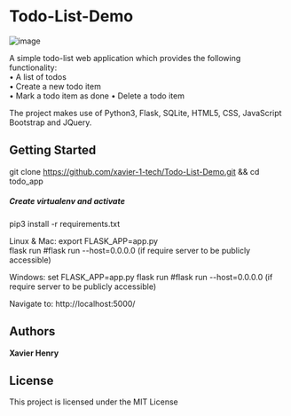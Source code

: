 # Todo-List-Demo
![image](https://user-images.githubusercontent.com/53019832/131757995-dfd3f790-b7e7-4777-999a-8665bc58641f.png)

A simple todo-list web application which provides the following functionality:  
• A list of todos  
• Create a new todo item  
• Mark a todo item as done 
• Delete a todo item   

The project makes use of Python3, Flask, SQLite, HTML5, CSS, JavaScript Bootstrap and JQuery.

## Getting Started

git clone https://github.com/xavier-1-tech/Todo-List-Demo.git && cd todo_app

##### Create virtualenv and activate

pip3 install -r requirements.txt

Linux & Mac:
export FLASK_APP=app.py  
flask run  #flask run --host=0.0.0.0 (if require server to be publicly accessible)  

Windows:
set FLASK_APP=app.py
flask run  #flask run --host=0.0.0.0 (if require server to be publicly accessible) 

Navigate to: http://localhost:5000/

## Authors

**Xavier Henry**

## License

This project is licensed under the MIT License
